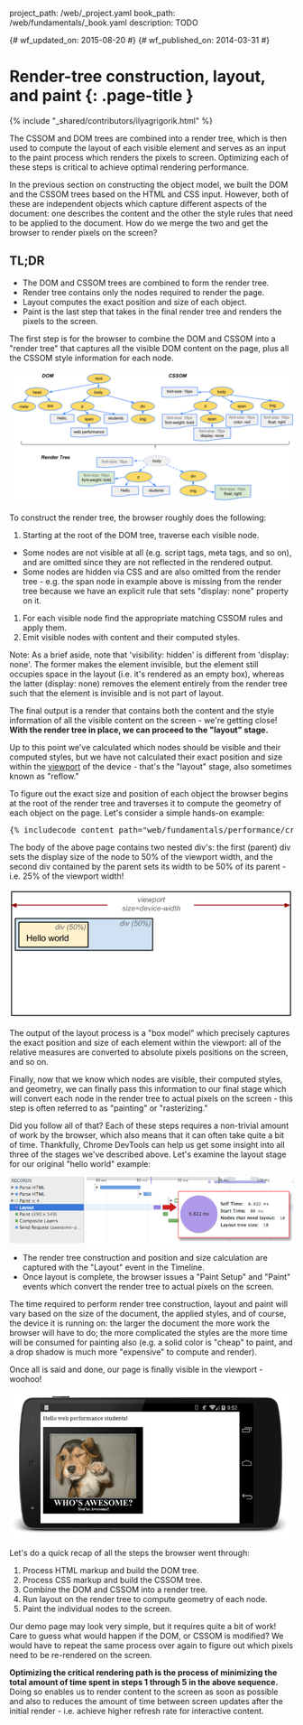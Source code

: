 project_path: /web/_project.yaml
book_path: /web/fundamentals/_book.yaml
description: TODO

{# wf_updated_on: 2015-08-20 #}
{# wf_published_on: 2014-03-31 #}

# Render-tree construction, layout, and paint {: .page-title }

{% include "_shared/contributors/ilyagrigorik.html" %}

The CSSOM and DOM trees are combined into a render tree, which is then used 
to compute the layout of each visible element and serves as an input to the 
paint process which renders the pixels to screen. Optimizing each of these 
steps is critical to achieve optimal rendering performance.

In the previous section on constructing the object model, we built the DOM and the CSSOM trees based on the HTML and CSS input. However, both of these are independent objects which capture different aspects of the document: one describes the content and the other the style rules that need to be applied to the document. How do we merge the two and get the browser to render pixels on the screen?

## TL;DR
- The DOM and CSSOM trees are combined to form the render tree.
- Render tree contains only the nodes required to render the page.
- Layout computes the exact position and size of each object.
- Paint is the last step that takes in the final render tree and renders the pixels to the screen.


The first step is for the browser to combine the DOM and CSSOM into a "render tree" that captures all the visible DOM content on the page, plus all the CSSOM style information for each node.

<img src="images/render-tree-construction.png" alt="DOM and CSSOM are combined to create the render tree" class="center">

To construct the render tree, the browser roughly does the following:

1. Starting at the root of the DOM tree, traverse each visible node.
  * Some nodes are not visible at all (e.g. script tags, meta tags, and so on), and are omitted since they are not reflected in the rendered output.
  * Some nodes are hidden via CSS and are also omitted from the render tree - e.g. the span node in example above is missing from the render tree because we have an explicit rule that sets "display: none" property on it.
1. For each visible node find the appropriate matching CSSOM rules and apply them.
1. Emit visible nodes with content and their computed styles.

<!-- TODO: Verify note type! -->
Note: As a brief aside, note that 'visibility: hidden' is different from 'display: none'. The former makes the element invisible, but the element still occupies space in the layout (i.e. it's rendered as an empty box), whereas the latter (display: none) removes the element entirely from the render tree such that the element is invisible and is not part of layout.

The final output is a render that contains both the content and the style information of all the visible content on the screen - we're getting close!  **With the render tree in place, we can proceed to the "layout" stage.**

Up to this point we've calculated which nodes should be visible and their computed styles, but we have not calculated their exact position and size within the [viewport](/web/fundamentals/design-and-ui/responsive/fundamentals/set-the-viewport) of the device - that's the "layout" stage, also sometimes known as "reflow."

To figure out the exact size and position of each object the browser begins at the root of the render tree and traverses it to compute the geometry of each object on the page. Let's consider a simple hands-on example:

<pre class="prettyprint">
{% includecode content_path="web/fundamentals/performance/critical-rendering-path/_code/nested.html" region_tag="full" %}
</pre>

The body of the above page contains two nested div's: the first (parent) div sets the display size of the node to 50% of the viewport width, and the second div contained by the parent sets its width to be 50% of its parent - i.e. 25% of the viewport width!

<img src="images/layout-viewport.png" alt="Calculating layout information" class="center">

The output of the layout process is a "box model" which precisely captures the exact position and size of each element within the viewport: all of the relative measures are converted to absolute pixels positions on the screen, and so on.

Finally, now that we know which nodes are visible, their computed styles, and geometry, we can finally pass this information to our final stage which will convert each node in the render tree to actual pixels on the screen - this step is often referred to as "painting" or "rasterizing."

Did you follow all of that? Each of these steps requires a non-trivial amount of work by the browser, which also means that it can often take quite a bit of time. Thankfully, Chrome DevTools can help us get some insight into all three of the stages we've described above. Let's examine the layout stage for our original "hello world" example:

<img src="images/layout-timeline.png" alt="Measuring layout in DevTools" class="center">

* The render tree construction and position and size calculation are captured with the "Layout" event in the Timeline.
* Once layout is complete, the browser issues a "Paint Setup" and "Paint" events which convert the render tree to actual pixels on the screen.

The time required to perform render tree construction, layout and paint will vary based on the size of the document, the applied styles, and of course, the device it is running on: the larger the document the more work the browser will have to do; the more complicated the styles are the more time will be consumed for painting also (e.g. a solid color is "cheap" to paint, and a drop shadow is much more "expensive" to compute and render).

Once all is said and done, our page is finally visible in the viewport - woohoo!

<img src="images/device-dom-small.png" alt="Rendered Hello World page" class="center">

Let's do a quick recap of all the steps the browser went through:

1. Process HTML markup and build the DOM tree.
1. Process CSS markup and build the CSSOM tree.
1. Combine the DOM and CSSOM into a render tree.
1. Run layout on the render tree to compute geometry of each node.
1. Paint the individual nodes to the screen.

Our demo page may look very simple, but it requires quite a bit of work! Care to guess what would happen if the DOM, or CSSOM is modified? We would have to repeat the same process over again to figure out which pixels need to be re-rendered on the screen.

**Optimizing the critical rendering path is the process of minimizing the total amount of time spent in steps 1 through 5 in the above sequence.** Doing so enables us to render content to the screen as soon as possible and also to reduces the amount of time between screen updates after the initial render - i.e. achieve higher refresh rate for interactive content.

